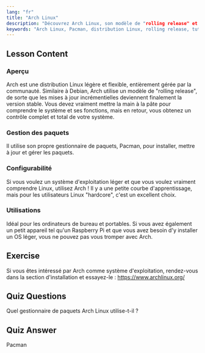 ```yaml
---
lang: "fr"
title: "Arch Linux"
description: "Découvrez Arch Linux, son modèle de "rolling release" et le gestionnaire de paquets Pacman. Comprenez pourquoi Arch est excellent pour les débutants et les utilisateurs avancés recherchant le contrôle."
keywords: "Arch Linux, Pacman, distribution Linux, rolling release, tutoriel Linux, guide du débutant, OS léger"
---
```


## Lesson Content

### Aperçu

Arch est une distribution Linux légère et flexible, entièrement gérée par la communauté. Similaire à Debian, Arch utilise un modèle de "rolling release", de sorte que les mises à jour incrémentielles deviennent finalement la version stable. Vous devez vraiment mettre la main à la pâte pour comprendre le système et ses fonctions, mais en retour, vous obtenez un contrôle complet et total de votre système.

### Gestion des paquets

Il utilise son propre gestionnaire de paquets, Pacman, pour installer, mettre à jour et gérer les paquets.

### Configurabilité

Si vous voulez un système d'exploitation léger et que vous voulez vraiment comprendre Linux, utilisez Arch ! Il y a une petite courbe d'apprentissage, mais pour les utilisateurs Linux "hardcore", c'est un excellent choix.

### Utilisations

Idéal pour les ordinateurs de bureau et portables. Si vous avez également un petit appareil tel qu'un Raspberry Pi et que vous avez besoin d'y installer un OS léger, vous ne pouvez pas vous tromper avec Arch.

## Exercise

Si vous êtes intéressé par Arch comme système d'exploitation, rendez-vous dans la section d'installation et essayez-le : <https://www.archlinux.org/>

## Quiz Questions

Quel gestionnaire de paquets Arch Linux utilise-t-il ?

## Quiz Answer

Pacman
